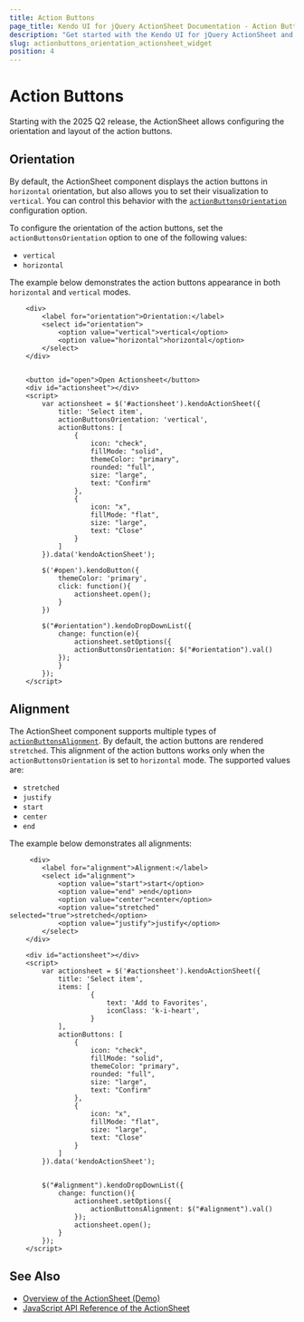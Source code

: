 ```yaml
---
title: Action Buttons
page_title: Kendo UI for jQuery ActionSheet Documentation - Action Buttons
description: "Get started with the Kendo UI for jQuery ActionSheet and learn about its action buttons orientation options."
slug: actionbuttons_orientation_actionsheet_widget
position: 4
---
```


# Action Buttons

Starting with the 2025 Q2 release, the ActionSheet allows configuring the orientation and layout of the action buttons.

## Orientation

By default, the ActionSheet component displays the action buttons in `horizontal` orientation, but also allows you to set their visualization to `vertical`. You can control this behavior with the [`actionButtonsOrientation`](/api/javascript/ui/actionsheet/configuration/actionbuttonsorientation) configuration option.  

To configure the orientation of the action buttons, set the `actionButtonsOrientation` option to one of the following values:

* `vertical`
* `horizontal`

The example below demonstrates the action buttons appearance in both `horizontal` and `vertical` modes. 

```dojo
    <div>
        <label for="orientation">Orientation:</label>
        <select id="orientation">
            <option value="vertical">vertical</option>
            <option value="horizontal">horizontal</option>
        </select>
    </div>
   

    <button id="open">Open Actionsheet</button>
    <div id="actionsheet"></div>
    <script>
        var actionsheet = $('#actionsheet').kendoActionSheet({
            title: 'Select item',
            actionButtonsOrientation: 'vertical',
            actionButtons: [
                {
                    icon: "check",
                    fillMode: "solid",
                    themeColor: "primary",
                    rounded: "full",
                    size: "large",
                    text: "Confirm"
                },
                {
                    icon: "x",
                    fillMode: "flat",
                    size: "large",
                    text: "Close"
                }
            ]
        }).data('kendoActionSheet');

        $('#open').kendoButton({
            themeColor: 'primary',
            click: function(){
                actionsheet.open();
            }
        })

        $("#orientation").kendoDropDownList({
            change: function(e){
                actionsheet.setOptions({
                actionButtonsOrientation: $("#orientation").val()
            });
            }
        });
    </script>
```

## Alignment

The ActionSheet component supports multiple types of [`actionButtonsAlignment`](/api/javascript/ui/actionsheet/configuration/actionbuttonsalignment). By default, the action buttons are rendered `stretched`. This alignment of the action buttons works only when the `actionButtonsOrientation` is set to `horizontal` mode. The supported values are:

* `stretched`
* `justify`
* `start`
* `center`
* `end`

The example below demonstrates all alignments: 

```dojo
     <div>
        <label for="alignment">Alignment:</label>
        <select id="alignment">
            <option value="start">start</option>
            <option value="end" >end</option>
            <option value="center">center</option>
            <option value="stretched" selected="true">stretched</option>
            <option value="justify">justify</option>
        </select>
    </div>

    <div id="actionsheet"></div>
    <script>
        var actionsheet = $('#actionsheet').kendoActionSheet({
            title: 'Select item',
            items: [
                    {
                        text: 'Add to Favorites',
                        iconClass: 'k-i-heart',
                    }
            ],
            actionButtons: [
                {
                    icon: "check",
                    fillMode: "solid",
                    themeColor: "primary",
                    rounded: "full",
                    size: "large",
                    text: "Confirm"
                },
                {
                    icon: "x",
                    fillMode: "flat",
                    size: "large",
                    text: "Close"
                }
            ]
        }).data('kendoActionSheet');


        $("#alignment").kendoDropDownList({
            change: function(){
                actionsheet.setOptions({
                    actionButtonsAlignment: $("#alignment").val()
                });
                actionsheet.open();
            }
        });
    </script>
```

## See Also

* [Overview of the ActionSheet (Demo)](https://demos.telerik.com/kendo-ui/actionsheet/index)
* [JavaScript API Reference of the ActionSheet](/api/javascript/ui/actionsheet)
